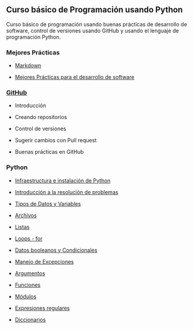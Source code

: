 ## Curso básico de Programación usando Python

Curso básico de programación usando buenas prácticas de desarrollo de software, control de versiones usando GitHub y usando el lenguaje de programación Python.

### Mejores Prácticas

* [Markdown](https://lcg-cursos.github.io/material/pythonI/markdown/markdown.html)

* [Mejores Prácticas para el desarrollo de software](https://lcg-cursos.github.io/material/pythonI/mejorespracticas/DesarrolloSoftware_v1.0.html)

### [GitHub](https://lcg-cursos.github.io/material/pythonI/git/git.html)

* Introducción

* Creando repositorios

* Control de versiones

* Sugerir cambios con Pull request

* Buenas prácticas en GitHub

### Python

* [Infraestructura e instalación de Python](https://lcg-cursos.github.io/material/pythonI/python/1-IntroPython.html)

* [Introducción a la resolución de problemas](https://lcg-cursos.github.io/material/pythonI/python/)

* [Tipos de Datos y Variables](https://lcg-cursos.github.io/material/pythonI/python/2-Strings.html)

* [Archivos](https://lcg-cursos.github.io/material/pythonI/python/3-LecturaArchivos.html)

* [Listas](https://lcg-cursos.github.io/material/pythonI/python/4-Listas.html)

* [Loops - for](https://lcg-cursos.github.io/material/pythonI/python/5-Loops.html)

* [Datos booleanos y Condicionales](https://lcg-cursos.github.io/material/pythonI/python/6-Condicionales.html)

* [Manejo de Excepciones](https://lcg-cursos.github.io/material/pythonI/python/7-ManejoErrores.html)

* [Argumentos](https://lcg-cursos.github.io/material/pythonI/python/8-Argumentos.html)

* [Funciones](https://lcg-cursos.github.io/material/pythonI/python/9-Funciones.html)

* [Módulos](https://lcg-cursos.github.io/material/pythonI/python/10-Modulos.html)

* [Expresiones regulares](https://lcg-cursos.github.io/material/pythonI/python/11-Regexp.html)

* [Diccionarios](https://lcg-cursos.github.io/material/pythonI/python/12-Diccionarios.html)



